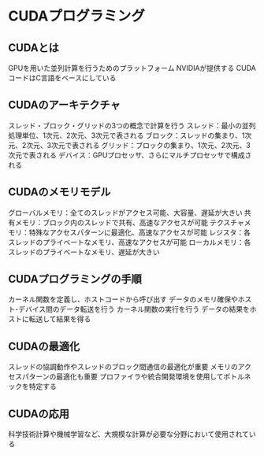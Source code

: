 # CUDAプログラミング

## CUDAとは
GPUを用いた並列計算を行うためのプラットフォーム
NVIDIAが提供する
CUDAコードはC言語をベースにしている

## CUDAのアーキテクチャ
スレッド・ブロック・グリッドの3つの概念で計算を行う
スレッド：最小の並列処理単位、1次元、2次元、3次元で表される
ブロック：スレッドの集まり、1次元、2次元、3次元で表される
グリッド：ブロックの集まり、1次元、2次元、3次元で表される
デバイス：GPUプロセッサ、さらにマルチプロセッサで構成される

## CUDAのメモリモデル
グローバルメモリ：全てのスレッドがアクセス可能、大容量、遅延が大きい
共有メモリ：ブロック内のスレッドで共有、高速なアクセスが可能
テクスチャメモリ：特殊なアクセスパターンに最適化、高速なアクセスが可能
レジスタ：各スレッドのプライベートなメモリ、高速なアクセスが可能
ローカルメモリ：各スレッドのプライベートなメモリ、遅延が大きい

## CUDAプログラミングの手順
カーネル関数を定義し、ホストコードから呼び出す
データのメモリ確保やホスト-デバイス間のデータ転送を行う
カーネル関数の実行を行う
データの結果をホストに転送して結果を得る

## CUDAの最適化
スレッドの協調動作やスレッドのブロック間通信の最適化が重要
メモリのアクセスパターンの最適化も重要
プロファイラや統合開発環境を使用してボトルネックを特定する

## CUDAの応用
科学技術計算や機械学習など、大規模な計算が必要な分野において使用されている